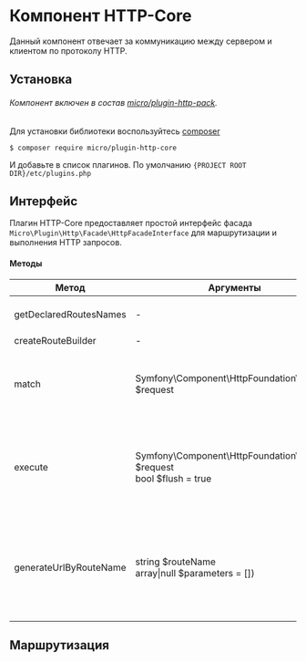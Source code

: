 # Компонент HTTP-Core

Данный компонент отвечает за коммуникацию между сервером и клиентом по протоколу HTTP.

## Установка

###### Компонент включен в состав [micro/plugin-http-pack](/docs/plugins/micro/plugin-http-pack).

Для установки библиотеки воспользуйтесь [composer](https://composer.org)

```shell
$ composer require micro/plugin-http-core
```

И добавьте в список плагинов. По умолчанию `{PROJECT ROOT DIR}/etc/plugins.php`


## Интерфейс

Плагин HTTP-Core предоставляет простой интерфейс фасада `Micro\Plugin\Http\Facade\HttpFacadeInterface` для маршрутизации и выполнения HTTP запросов.

#### Методы

| Метод  	                  |      Аргументы  	| Возвращаемый Тип | Описание |
|---	                      |---	              |---	             |---	      |
|  getDeclaredRoutesNames 	|  - 	              | string[]         | Список декларированных маршрутов   	      |
|  createRouteBuilder       |  -                | [Micro\Plugin\Http\Business\Route\RouteBuilderInterface](#RouteBuilderInterface) |  |
|  match                    | Symfony\Component\HttpFoundation\Request $request| RouteInterface | Возвращает маршрут, который подходит для конкретного запроса. |
|  execute                  | Symfony\Component\HttpFoundation\Request $request <br /> bool $flush = true | Symfony\Component\HttpFoundation\Response |Возвращает результат запроса. При flush=true, запрос сразу отправляется в output через Response::send()|
| generateUrlByRouteName    | string $routeName <br /> array\|null $parameters = []) | string | Генератор пути по имени маршрута. Параметры необходимы для определения переменных динамического маршрута. |

## Маршрутизация

